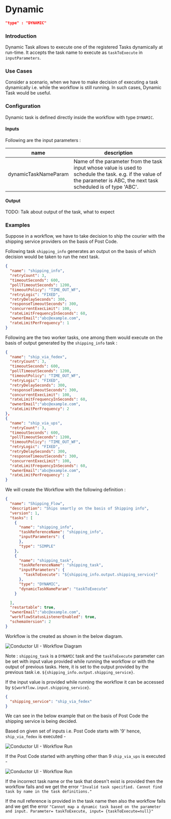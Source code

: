 # Dynamic
```json
"type" : "DYNAMIC"
```

### Introduction
Dynamic Task allows to execute one of the registered Tasks dynamically at run-time.
It accepts the task name to execute as `taskToExecute` in `inputParameters`.

### Use Cases 

Consider a scenario, when we have to make decision of executing a task dynamically i.e. while the workflow is still
running. In such cases, Dynamic Task would be useful.

### Configuration

Dynamic task is defined directly inside the workflow with type `DYNAMIC`.

#### Inputs

Following are the input parameters :

| name                 | description                                                                                                                                                               |
|----------------------|---------------------------------------------------------------------------------------------------------------------------------------------------------------------------|
| dynamicTaskNameParam | Name of the parameter from the task input whose value is used to schedule the task.  e.g. if the value of the parameter is ABC, the next task scheduled is of type 'ABC'. |

#### Output

TODO: Talk about output of the task, what to expect


### Examples

Suppose in a workflow, we have to take decision to ship the courier with the shipping
service providers on the basis of Post Code.

Following task `shipping_info` generates an output on the basis of which decision would be
taken to run the next task.

```json
{
  "name": "shipping_info",
  "retryCount": 3,
  "timeoutSeconds": 600,
  "pollTimeoutSeconds": 1200,
  "timeoutPolicy": "TIME_OUT_WF",
  "retryLogic": "FIXED",
  "retryDelaySeconds": 300,
  "responseTimeoutSeconds": 300,
  "concurrentExecLimit": 100,
  "rateLimitFrequencyInSeconds": 60,
  "ownerEmail":"abc@example.com",
  "rateLimitPerFrequency": 1
}
```

Following are the two worker tasks, one among them would execute on the basis of output generated
by the `shipping_info` task :

```json
{
  "name": "ship_via_fedex",
  "retryCount": 3,
  "timeoutSeconds": 600,
  "pollTimeoutSeconds": 1200,
  "timeoutPolicy": "TIME_OUT_WF",
  "retryLogic": "FIXED",
  "retryDelaySeconds": 300,
  "responseTimeoutSeconds": 300,
  "concurrentExecLimit": 100,
  "rateLimitFrequencyInSeconds": 60,
  "ownerEmail":"abc@example.com",
  "rateLimitPerFrequency": 2
},
{
  "name": "ship_via_ups",
  "retryCount": 3,
  "timeoutSeconds": 600,
  "pollTimeoutSeconds": 1200,
  "timeoutPolicy": "TIME_OUT_WF",
  "retryLogic": "FIXED",
  "retryDelaySeconds": 300,
  "responseTimeoutSeconds": 300,
  "concurrentExecLimit": 100,
  "rateLimitFrequencyInSeconds": 60,
  "ownerEmail":"abc@example.com",
  "rateLimitPerFrequency": 2
}
```


We will create the Workflow with the following definition :

```json
{
  "name": "Shipping_Flow",
  "description": "Ships smartly on the basis of Shipping info",
  "version": 1,
  "tasks": [
    {
      "name": "shipping_info",
      "taskReferenceName": "shipping_info",
      "inputParameters": {
      },
      "type": "SIMPLE"
    },
    {
      "name": "shipping_task",
      "taskReferenceName": "shipping_task",
      "inputParameters": {
        "taskToExecute": "${shipping_info.output.shipping_service}"
      },
      "type": "DYNAMIC",
      "dynamicTaskNameParam": "taskToExecute"
    }

  ],
  "restartable": true,
  "ownerEmail":"abc@example.com",
  "workflowStatusListenerEnabled": true,
  "schemaVersion": 2
}
```

Workflow is the created as shown in the below diagram.


![Conductor UI - Workflow Diagram](ShippingWorkflow.png)


Note : `shipping_task` is a `DYNAMIC` task and the `taskToExecute` parameter can be set
with input value provided while running the workflow or with the output of previous tasks.
Here, it is set to the output provided by the previous task i.e.
`${shipping_info.output.shipping_service}`.

If the input value is provided while running the workflow it can be accessed by
`${workflow.input.shipping_service}`.

```json
{
  "shipping_service": "ship_via_fedex"
}
```

We can see in the below example that on the basis of Post Code the shipping service is being
decided.

Based on given set of inputs i.e. Post Code starts with '9' hence, `ship_via_fedex` is executed -

![Conductor UI - Workflow Run](ShippingWorkflowRunning.png)

If the Post Code started with anything other than 9 `ship_via_ups` is executed -

![Conductor UI - Workflow Run](ShippingWorkflowUPS.png)

If the incorrect task name or the task that doesn't exist is provided then the workflow fails and
we get the error `"Invalid task specified. Cannot find task by name in the task definitions."`

If the null reference is provided in the task name then also the workflow fails and we get the
error `"Cannot map a dynamic task based on the parameter and input. Parameter= taskToExecute, input= {taskToExecute=null}"`
